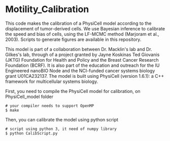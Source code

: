 # Motility_Calibration
This code makes the calibration of a PhysiCell model according to the displacement of tumor-derived cells. We use Bayesian inference to calibrate the speed and bias of cells, using the LF-MCMC method (Marjoram et al., 2003). Scripts to generate figures are available in this repository.

This model is part of a collaboration between Dr. Macklin's lab and Dr. Gilkes's lab, through of a project granted by Jayne Koskinas Ted Giovanis (JKTG) Foundation for Health and Policy and the Breast Cancer Research Foundation (BCRF). It is also part of the education and outreach for the IU Engineered nanoBIO Node and the NCI-funded cancer systems biology grant U01CA232137. The model is built using PhysiCell (version 1.6.1): a C++ framework for multicellular systems biology.

First, you need to compile the PhysiCell model for calibration, on PhysiCell_model folder
```
# your compiler needs to support OpenMP
$ make
```

Then, you can calibrate the model using python script
```
# script using python 3, it need of numpy library
$ python CalibScript.py
```